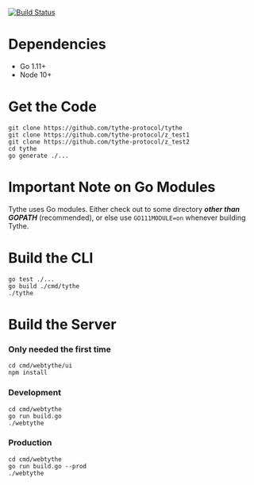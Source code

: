 [![Build Status](https://travis-ci.com/tythe-protocol/tythe.svg?branch=master)](https://travis-ci.com/tythe-protocol/tythe)

# Dependencies

* Go 1.11+
* Node 10+

# Get the Code

```
git clone https://github.com/tythe-protocol/tythe
git clone https://github.com/tythe-protocol/z_test1
git clone https://github.com/tythe-protocol/z_test2
cd tythe
go generate ./...
```

# Important Note on Go Modules

Tythe uses Go modules. Either check out to some directory ***other than GOPATH*** (recommended), or else use `GO111MODULE=on` whenever building Tythe.

# Build the CLI

```
go test ./...
go build ./cmd/tythe
./tythe
```

# Build the Server

### Only needed the first time

```
cd cmd/webtythe/ui
npm install
```

### Development

```
cd cmd/webtythe
go run build.go
./webtythe
```

### Production

```
cd cmd/webtythe
go run build.go --prod
./webtythe
```
